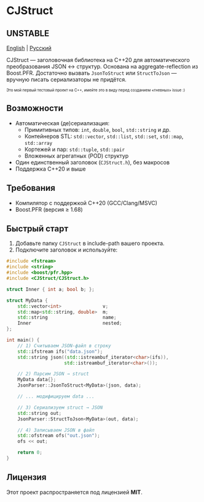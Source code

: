 # CJStruct
## UNSTABLE
[English](https://github.com/ImUserDol/CJStruct/blob/main/README.md) | [Русский](https://github.com/ImUserDol/CJStruct/blob/main/README.ru_RU.md)

CJStruct — заголовочная библиотека на C++20 для автоматического преобразования JSON <-> структур. Основана на aggregate-reflection из Boost.PFR. Достаточно вызвать `JsonToStruct` или `StructToJson` — вручную писать сериализаторы не придётся.

<sub><sup>Это мой первый тестовый проект на C++, имейте это в виду перед созданием «гневных» issue :)</sup></sub>

## Возможности

- Автоматическая (де)сериализация:
    - Примитивных типов: `int`, `double`, `bool`, `std::string` и др.
    - Контейнеров STL: `std::vector`, `std::list`, `std::set`, `std::map`, `std::array`
    - Кортежей и пар: `std::tuple`, `std::pair`
    - Вложенных агрегатных (POD) структур
- Один единственный заголовок (`CJStruct.h`), без макросов
- Поддержка C++20 и выше

## Требования

- Компилятор с поддержкой C++20 (GCC/Clang/MSVC)
- Boost.PFR (версия ≥ 1.68)

## Быстрый старт

1. Добавьте папку `CJStruct` в include-path вашего проекта.
2. Подключите заголовок и используйте:

```cpp
#include <fstream>
#include <string>
#include <boost/pfr.hpp>
#include <CJStruct/CJStruct.h>

struct Inner { int a; bool b; };

struct MyData {
    std::vector<int>               v;
    std::map<std::string, double>  m;
    std::string                    name;
    Inner                          nested;
};

int main() {
    // 1) Считываем JSON-файл в строку
    std::ifstream ifs("data.json");
    std::string json((std::istreambuf_iterator<char>(ifs)),
                     std::istreambuf_iterator<char>());

    // 2) Парсим JSON → struct
    MyData data{};
    JsonParser::JsonToStruct<MyData>(json, data);

    // ... модифицируем data ...

    // 3) Сериализуем struct → JSON
    std::string out;
    JsonParser::StructToJson<MyData>(out, data);

    // 4) Записываем JSON в файл
    std::ofstream ofs("out.json");
    ofs << out;

    return 0;
}
```

## Лицензия

Этот проект распространяется под лицензией **MIT**.
